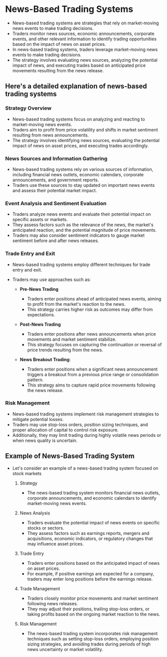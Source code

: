 # News-Based Trading Systems

- News-based trading systems are strategies that rely on market-moving news events to make trading decisions.
- Traders monitor news sources, economic announcements, corporate events, and other relevant information to identify trading opportunities based on the impact of news on asset prices.
- In news-based trading systems, traders leverage market-moving news events to make trading decisions.
- The strategy involves evaluating news sources, analyzing the potential impact of news, and executing trades based on anticipated price movements resulting from the news release.

## Here's a detailed explanation of news-based trading systems

### Strategy Overview

- News-based trading systems focus on analyzing and reacting to market-moving news events.
- Traders aim to profit from price volatility and shifts in market sentiment resulting from news announcements.
- The strategy involves identifying news sources, evaluating the potential impact of news on asset prices, and executing trades accordingly.

### News Sources and Information Gathering

- News-based trading systems rely on various sources of information, including financial news outlets, economic calendars, corporate announcements, and government reports.
- Traders use these sources to stay updated on important news events and assess their potential market impact.

### Event Analysis and Sentiment Evaluation

- Traders analyze news events and evaluate their potential impact on specific assets or markets.
- They assess factors such as the relevance of the news, the market's anticipated reaction, and the potential magnitude of price movements.
- Traders may also consider sentiment indicators to gauge market sentiment before and after news releases.

### Trade Entry and Exit

- News-based trading systems employ different techniques for trade entry and exit.
- Traders may use approaches such as:

  - **Pre-News Trading**
    - Traders enter positions ahead of anticipated news events, aiming to profit from the market's reaction to the news.
    - This strategy carries higher risk as outcomes may differ from expectations.

  - **Post-News Trading**
    - Traders enter positions after news announcements when price movements and market sentiment stabilize.
    - This strategy focuses on capturing the continuation or reversal of price trends resulting from the news.

  - **News Breakout Trading**:
    - Traders enter positions when a significant news announcement triggers a breakout from a previous price range or consolidation pattern.
    - This strategy aims to capture rapid price movements following the news release.

### Risk Management

- News-based trading systems implement risk management strategies to mitigate potential losses.
- Traders may use stop-loss orders, position sizing techniques, and proper allocation of capital to control risk exposure.
- Additionally, they may limit trading during highly volatile news periods or when news quality is uncertain.

## Example of News-Based Trading System

- Let's consider an example of a news-based trading system focused on stock markets

  1. Strategy
      - The news-based trading system monitors financial news outlets, corporate announcements, and economic calendars to identify market-moving news events.

  2. News Analysis
      - Traders evaluate the potential impact of news events on specific stocks or sectors.
      - They assess factors such as earnings reports, mergers and acquisitions, economic indicators, or regulatory changes that may influence asset prices.

  3. Trade Entry
      - Traders enter positions based on the anticipated impact of news on asset prices.
      - For example, if positive earnings are expected for a company, traders may enter long positions before the earnings release.

  4. Trade Management
      - Traders closely monitor price movements and market sentiment following news releases.
      - They may adjust their positions, trailing stop-loss orders, or taking profits based on the ongoing market reaction to the news.

  5. Risk Management
      - The news-based trading system incorporates risk management techniques such as setting stop-loss orders, employing position sizing strategies, and avoiding trades during periods of high news uncertainty or market volatility.
